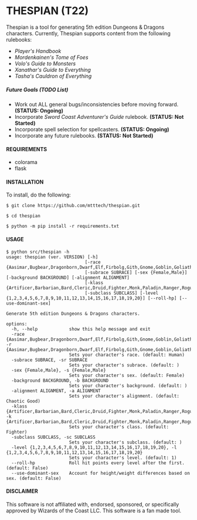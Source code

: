 # THESPIAN (T22)


Thespian is a tool for generating 5th edition Dungeons & Dragons characters. Currently, Thespian supports content from the following rulebooks:

  * *Player's Handbook*
  * *Mordenkainen's Tome of Foes*
  * *Volo's Guide to Monsters*
  * *Xanathar's Guide to Everything*
  * *Tasha's Cauldron of Everything*

##### Future Goals (TODO List)

  * Work out ALL general bugs/inconsistencies before moving forward. **(STATUS: Ongoing)**
  * Incorporate *Sword Coast Adventurer's Guide* rulebook. **(STATUS: Not Started)**
  * Incorporate spell selection for spellcasters. **(STATUS: Ongoing)**
  * Incorporate any future rulebooks. **(STATUS: Not Started)**


#### REQUIREMENTS

  * colorama
  * flask


#### INSTALLATION

To install, do the following:

```
$ git clone https://github.com/mtttech/thespian.git

$ cd thespian

$ python -m pip install -r requirements.txt
```


#### USAGE

```
$ python src/thespian -h
usage: thespian (ver. VERSION) [-h]
                              [-race {Aasimar,Bugbear,Dragonborn,Dwarf,Elf,Firbolg,Gith,Gnome,Goblin,Goliath,HalfElf,HalfOrc,Halfling,Hobgoblin,Human,Kenku,Kobold,Lizardfolk,Orc,Tabaxi,Tiefling,Triton,Yuanti}]
                              [-subrace SUBRACE] [-sex {Female,Male}] [-background BACKGROUND] [-alignment ALIGNMENT]
                              [-klass {Artificer,Barbarian,Bard,Cleric,Druid,Fighter,Monk,Paladin,Ranger,Rogue,Sorcerer,Warlock,Wizard}]
                              [-subclass SUBCLASS] [-level {1,2,3,4,5,6,7,8,9,10,11,12,13,14,15,16,17,18,19,20}] [--roll-hp] [--use-dominant-sex]

Generate 5th edition Dungeons & Dragons characters.

options:
  -h, --help            show this help message and exit
  -race {Aasimar,Bugbear,Dragonborn,Dwarf,Elf,Firbolg,Gith,Gnome,Goblin,Goliath,HalfElf,HalfOrc,Halfling,Hobgoblin,Human,Kenku,Kobold,Lizardfolk,Orc,Tabaxi,Tiefling,Triton,Yuanti}, -r {Aasimar,Bugbear,Dragonborn,Dwarf,Elf,Firbolg,Gith,Gnome,Goblin,Goliath,HalfElf,HalfOrc,Halfling,Hobgoblin,Human,Kenku,Kobold,Lizardfolk,Orc,Tabaxi,Tiefling,Triton,Yuanti}
                        Sets your character's race. (default: Human)
  -subrace SUBRACE, -sr SUBRACE
                        Sets your character's subrace. (default: )
  -sex {Female,Male}, -s {Female,Male}
                        Sets your character's sex. (default: Female)
  -background BACKGROUND, -b BACKGROUND
                        Sets your character's background. (default: )
  -alignment ALIGNMENT, -a ALIGNMENT
                        Sets your character's alignment. (default: Chaotic Good)
  -klass {Artificer,Barbarian,Bard,Cleric,Druid,Fighter,Monk,Paladin,Ranger,Rogue,Sorcerer,Warlock,Wizard}, -k {Artificer,Barbarian,Bard,Cleric,Druid,Fighter,Monk,Paladin,Ranger,Rogue,Sorcerer,Warlock,Wizard}
                        Sets your character's class. (default: Fighter)
  -subclass SUBCLASS, -sc SUBCLASS
                        Sets your character's subclass. (default: )
  -level {1,2,3,4,5,6,7,8,9,10,11,12,13,14,15,16,17,18,19,20}, -l {1,2,3,4,5,6,7,8,9,10,11,12,13,14,15,16,17,18,19,20}
                        Sets your character's level. (default: 1)
  --roll-hp             Roll hit points every level after the first. (default: False)
  --use-dominant-sex    Account for height/weight differences based on sex. (default: False)
```


#### DISCLAIMER

This software is not affiliated with, endorsed, sponsored, or specifically approved
by Wizards of the Coast LLC. This software is a fan made tool.
